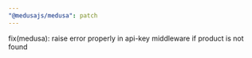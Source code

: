 ```yaml
---
"@medusajs/medusa": patch
---
```


fix(medusa): raise error properly in api-key middleware if product is not found
